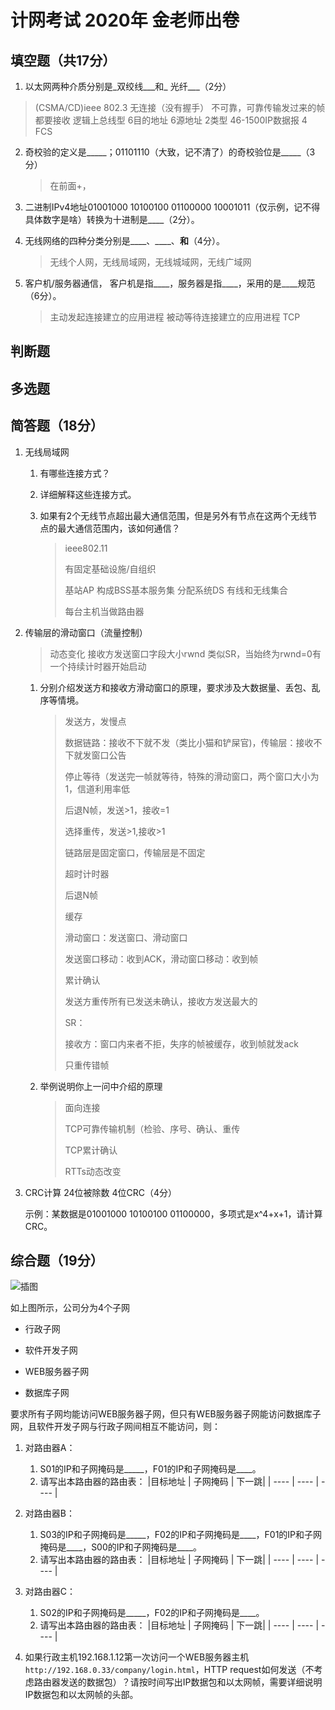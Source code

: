 # 计网考试 2020年 金老师出卷

## 填空题（共17分）

1. 以太网两种介质分别是_双绞线___和_  光纤___（2分）

 >  (CSMA/CD)ieee 802.3 无连接（没有握手） 不可靠，可靠传输发过来的帧都要接收 逻辑上总线型 6目的地址 6源地址 2类型 46-1500IP数据报 4 FCS

2. 奇校验的定义是_____；01101110（大致，记不清了）的奇校验位是_____（3分）

   > 在前面+，

3. 二进制IPv4地址01001000 10100100 01100000 10001011（仅示例，记不得具体数字是啥）转换为十进制是____（2分）。

4. 无线网络的四种分类分别是____、____、____和____（4分）。

   > 无线个人网，无线局域网，无线城域网，无线广域网

5. 客户机/服务器通信， 客户机是指____，服务器是指____，采用的是____规范（6分）。

   > 主动发起连接建立的应用进程 被动等待连接建立的应用进程 TCP

## 判断题



## 多选题



## 简答题（18分）

1. 无线局域网
   1. 有哪些连接方式？
   
   2. 详细解释这些连接方式。
   
   3. 如果有2个无线节点超出最大通信范围，但是另外有节点在这两个无线节点的最大通信范围内，该如何通信？
   
      > ieee802.11
      >
      > 有固定基础设施/自组织
      >
      > 基站AP 构成BSS基本服务集  分配系统DS 有线和无线集合 
      >
      > 每台主机当做路由器 
   
2. 传输层的滑动窗口（流量控制）
   
   > 动态变化 接收方发送窗口字段大小rwnd 类似SR，当始终为rwnd=0有一个持续计时器开始启动
   
   1. 分别介绍发送方和接收方滑动窗口的原理，要求涉及大数据量、丢包、乱序等情境。
   
      > 发送方，发慢点
      >
      > 数据链路：接收不下就不发（类比小猫和铲屎官)，传输层：接收不下就发窗口公告
      >
      > 停止等待（发送完一帧就等待，特殊的滑动窗口，两个窗口大小为1，信道利用率低
      >
      > 后退N帧，发送>1，接收=1
      >
      > 选择重传，发送>1,接收>1
      >
      > 链路层是固定窗口，传输层是不固定
      >
      > 超时计时器
      >
      > 后退N帧
      >
      > 缓存
      >
      > 滑动窗口：发送窗口、滑动窗口
      >
      > 发送窗口移动：收到ACK，滑动窗口移动：收到帧
      >
      > 累计确认
      >
      > 发送方重传所有已发送未确认，接收方发送最大的
      >
      > SR：
      >
      > 接收方：窗口内来者不拒，失序的帧被缓存，收到帧就发ack
      >
      > 只重传错帧
   
   2. 举例说明你上一问中介绍的原理
   
      > 面向连接
      >
      > TCP可靠传输机制（检验、序号、确认、重传
      >
      > TCP累计确认
      >
      > RTTs动态改变
   
3. CRC计算 24位被除数 4位CRC（4分）

   示例：某数据是01001000 10100100 01100000，多项式是x^4+x+1，请计算CRC。

## 综合题（19分）

![插图](./插图.jpg)

如上图所示，公司分为4个子网

- 行政子网

- 软件开发子网

- WEB服务器子网

- 数据库子网

要求所有子网均能访问WEB服务器子网，但只有WEB服务器子网能访问数据库子网，且软件开发子网与行政子网间相互不能访问，则：

1. 对路由器A：
   1. S01的IP和子网掩码是_____，F01的IP和子网掩码是____。
   2. 请写出本路由器的路由表：
      |目标地址 | 子网掩码 | 下一跳|
      | ---- | ---- | ---- |

2. 对路由器B：
   1. S03的IP和子网掩码是_____，F02的IP和子网掩码是____，F01的IP和子网掩码是____，S00的IP和子网掩码是____。
   2. 请写出本路由器的路由表：
      |目标地址 | 子网掩码 | 下一跳|
      | ---- | ---- | ---- |

3. 对路由器C：
   1. S02的IP和子网掩码是_____，F02的IP和子网掩码是____。
   2. 请写出本路由器的路由表：
      |目标地址 | 子网掩码 | 下一跳|
      | ---- | ---- | ---- |

2. 如果行政主机192.168.1.12第一次访问一个WEB服务器主机`http://192.168.0.33/company/login.html`，HTTP request如何发送（不考虑路由器发送的数据包）？请按时间写出IP数据包和以太网帧，需要详细说明IP数据包和以太网帧的头部。



